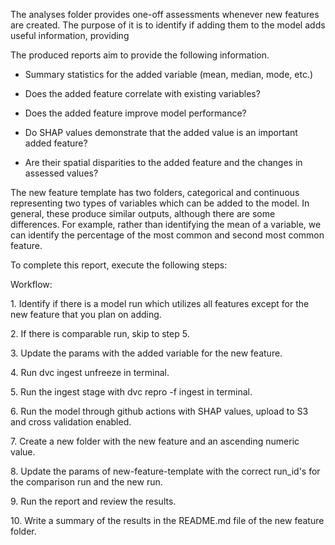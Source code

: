 The analyses folder provides one-off assessments whenever new features are created. The purpose of it is to identify if adding them to the model adds useful information, providing

The produced reports aim to provide the following information.

-   Summary statistics for the added variable (mean, median, mode, etc.)

-   Does the added feature correlate with existing variables?

-   Does the added feature improve model performance?

-   Do SHAP values demonstrate that the added value is an important added feature?

-   Are their spatial disparities to the added feature and the changes in assessed values?

The new feature template has two folders, categorical and continuous representing two types of variables which can be added to the model. In general, these produce similar outputs, although there are some differences. For example, rather than identifying the mean of a variable, we can identify the percentage of the most common and second most common feature.

To complete this report, execute the following steps:

Workflow:

1\. Identify if there is a model run which utilizes all features except for the new feature that you plan on adding.

2\. If there is comparable run, skip to step 5.

3\. Update the params with the added variable for the new feature.

4\. Run dvc ingest unfreeze in terminal.

5\. Run the ingest stage with dvc repro -f ingest in terminal.

6\. Run the model through github actions with SHAP values, upload to S3 and cross validation enabled.

7\. Create a new folder with the new feature and an ascending numeric value.

8\. Update the params of new-feature-template with the correct run_id's for the comparison run and the new run.

9\. Run the report and review the results.

10\. Write a summary of the results in the README.md file of the new feature folder.
